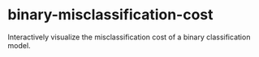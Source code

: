# binary-misclassification-cost
Interactively visualize the misclassification cost of a binary classification model.
